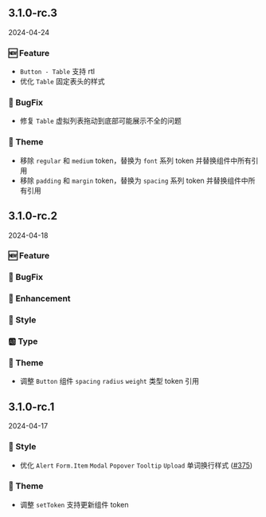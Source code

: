 ## 3.1.0-rc.3
2024-04-24

### 🆕 Feature

- `Button - Table` 支持 rtl
- 优化 `Table` 固定表头的样式

### 🐞 BugFix

- 修复 `Table` 虚拟列表拖动到底部可能展示不全的问题

### 🎨 Theme

- 移除 `regular` 和 `medium` token，替换为 `font` 系列 token 并替换组件中所有引用
- 移除 `padding` 和 `margin` token，替换为 `spacing` 系列 token 并替换组件中所有引用


## 3.1.0-rc.2
2024-04-18

### 🆕 Feature

### 🐞 BugFix

### 💎 Enhancement

### 💅 Style

### 🆎 Type

### 🎨 Theme

- 调整 `Button` 组件 `spacing` `radius` `weight` 类型 token 引用

## 3.1.0-rc.1
2024-04-17

### 💅 Style
- 优化 `Alert` `Form.Item` `Modal` `Popover` `Tooltip` `Upload` 单词换行样式 ([#375](https://github.com/sheinsight/shineout-next/pull/375))

### 🎨 Theme

- 调整 `setToken` 支持更新组件 token
